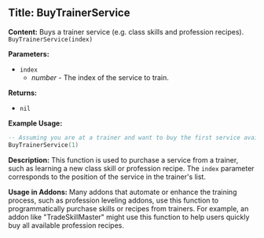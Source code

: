 ## Title: BuyTrainerService

**Content:**
Buys a trainer service (e.g. class skills and profession recipes).
`BuyTrainerService(index)`

**Parameters:**
- `index`
  - *number* - The index of the service to train.

**Returns:**
- `nil`

**Example Usage:**
```lua
-- Assuming you are at a trainer and want to buy the first service available
BuyTrainerService(1)
```

**Description:**
This function is used to purchase a service from a trainer, such as learning a new class skill or profession recipe. The `index` parameter corresponds to the position of the service in the trainer's list.

**Usage in Addons:**
Many addons that automate or enhance the training process, such as profession leveling addons, use this function to programmatically purchase skills or recipes from trainers. For example, an addon like "TradeSkillMaster" might use this function to help users quickly buy all available profession recipes.